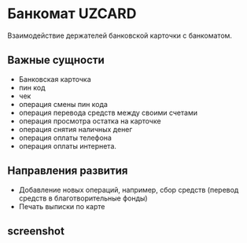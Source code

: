 # Банкомат UZCARD
Взаимодействие держателей банковской карточки с банкоматом.

## Важные сущности
- Банковская карточка
- пин код
- чек
- операция смены пин кода
- операция перевода средств между своими счетами
- операция просмотра остатка на карточке
- операция снятия наличных денег
- операция оплаты телефона
- операция оплаты интернета.

## Направления развития
- Добавление новых операций, например, сбор средств (перевод средств в благотворительные фонды)
- Печать выписки по карте

## screenshot





